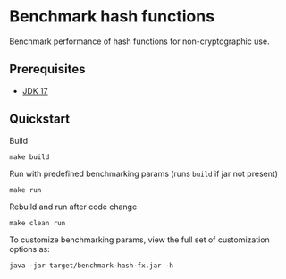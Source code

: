 # Benchmark hash functions

Benchmark performance of hash functions for non-cryptographic use.

## Prerequisites
* [JDK 17]([url](https://jdk.java.net/17/))

## Quickstart

Build
```console
make build
```

Run with predefined benchmarking params (runs `build` if jar not present)
```
make run
```

Rebuild and run after code change
```
make clean run
```

To customize benchmarking params, view the full set of customization options as:
```
java -jar target/benchmark-hash-fx.jar -h
```
